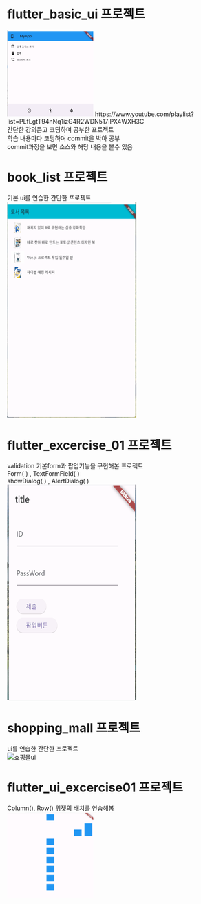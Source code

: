 # flutter_basic_ui 프로젝트
<img src="demo_gif/basicUi.png" alt="맨 처음 연ui" width="200" height="200">
https://www.youtube.com/playlist?list=PLfLgtT94nNq1izG4R2WDN517iPX4WXH3C <br/>
간단한 강의듣고 코딩하며 공부한 프로젝트 <br/>
학습 내용마다 코딩하며 commit을 박아 공부 <br/>
commit과정을 보면 소스와 해당 내용을 볼수 있음

# book_list 프로젝트
기본 ui를 연습한 간단한 프로젝트 <br/>
<img src="demo_gif/bookList.gif" alt="책리스트ui" width="300" height="500">

# flutter_excercise_01 프로젝트
validation 기본form과 팝업기능을 구현해본 프로젝트 <br/>
Form( ) , TextFormField( ) <br/>
showDialog( ) , AlertDialog( ) <br/>
<img src="demo_gif/excercise01.gif" alt="팝업,validation" width="300" height="500">

# shopping_mall 프로젝트
ui를 연습한 간단한 프로젝트 <br/>
<img src="demo_gif/shoppingMall.gif" alt="쇼핑몰ui" width="300" height="500">

# flutter_ui_excercise01 프로젝트
Column(), Row() 위젯의 배치를 연습해봄 <br/>
<img src="demo_gif/ColumnRow.png" alt="배치구성연습" width="200" height="200">
